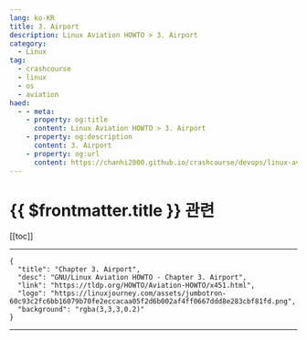 ```yaml
---
lang: ko-KR
title: 3. Airport
description: Linux Aviation HOWTO > 3. Airport
category:
  - Linux
tag: 
  - crashcourse
  - linux 
  - os
  - aviation
haed:
  - - meta:
    - property: og:title
      content: Linux Aviation HOWTO > 3. Airport
    - property: og:description
      content: 3. Airport
    - property: og:url
      content: https://chanhi2000.github.io/crashcourse/devops/linux-aviation-howto/03-airport.html
---
```


# {{ $frontmatter.title }} 관련

[[toc]]

---

```component VPCard
{
  "title": "Chapter 3. Airport",
  "desc": "GNU/Linux Aviation HOWTO - Chapter 3. Airport",
  "link": "https://tldp.org/HOWTO/Aviation-HOWTO/x451.html",
  "logo": "https://linuxjourney.com/assets/jumbotron-60c93c2fc6bb16079b70fe2eccacaa05f2d6b002af4ff0667ddd8e283cbf81fd.png",
  "background": "rgba(3,3,3,0.2)"
}
```

---
